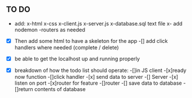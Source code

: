 ## TO DO 
- add:
    x-html 
    x-css
    x-client.js 
    x-server.js 
    x-database.sql text file
    x- add nodemon
    -routers as needed 

-[x] Then add some html to have a skeleton for the app 
-[] add click handlers where needed (complete / delete)
-[x] be able to get the localhost up and running properly 
-[x] breakdown of how the todo list should operate:
    -[]in JS client 
        -[x]ready now function 
        -[]click handler
        -[x] send data to server
    -[] Server 
        -[x] listen on port 
        -[x]router for feature 
    -[]router 
        -[] save data to database
        -[]return contents of database
    
